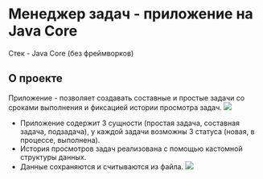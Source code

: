 # Менеджер задач - приложение на Java Core
Стек - Java Core (без фреймворков)
## О проекте
Приложение - позволяет создавать составные и простые задачи со сроками выполнения и фиксацией истории просмотра задач.
![](https://github.com/gandistip/task-manager/assets/120060980/b64da772-7308-4d65-a413-6486f6f7e0dd)
* Приложение содержит 3 сущности (простая задача, составная задача, подзадача), у каждой задачи возможны 3 статуса (новая, в процессе, выполнена).
* История просмотров задач реализована с помощью кастомной структуры данных.
* Данные сохраняются и считываются из файла.
![](https://github.com/gandistip/task-manager/assets/120060980/5f6feb2a-5c5f-4030-92b3-d5f74321df62)
